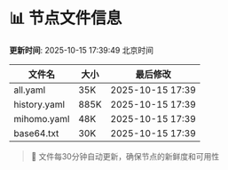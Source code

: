 # 📊 节点文件信息

**更新时间**: 2025-10-15 17:39:49 北京时间

| 文件名 | 大小 | 最后修改 |
|--------|------|----------|
| all.yaml | 35K | 2025-10-15 17:39 |
| history.yaml | 885K | 2025-10-15 17:39 |
| mihomo.yaml | 48K | 2025-10-15 17:39 |
| base64.txt | 30K | 2025-10-15 17:39 |

> 🔄 文件每30分钟自动更新，确保节点的新鲜度和可用性
